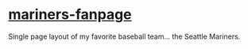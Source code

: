 # [mariners-fanpage](https://middtown.github.io/mariners-fanpage/)
Single page layout of my favorite baseball team... the Seattle Mariners.
